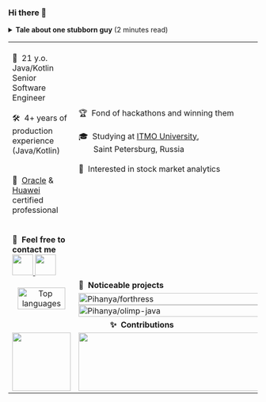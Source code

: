 ### Hi there 👋

<details>
  
  <summary>
    <strong>Tale about one stubborn guy</strong> (2 minutes read)
  </summary>
  <br/>
  Once upon a time, there was a tiny 👶 baby boy. His name was Misha.<br/>
  Since he started walking, a great passion for 💻computers lived inside this little kid.<br/>
  Years were passing by, Misha was growing, and his curiosity grew with him.<br/>

  When the kid reached 14, he decided to find out how is it — to be a programmer 👨‍💻<br/>
  
  It was difficult for this curious guy to learn the craft of programming 😣<br/>
  as he was born and lived in a tiny village where people used to think that programmers are just some special sub kind of magicians.<br/>
  He just had nobody to discuss his interests with. Nobody could help when it was hard. Nobody could understand him.... 🥺<br/>
  But Misha never gave up and was following his dream!

  Day by day he was overcoming hard deadlocks that seemed hopeless until the efforts gave their first harvest 🌱<br/>
  The sun had come out from behind the clouds — the boy, at last, got a first job at the age of 16 👨‍💼<br/>
  Misha was hired as Java Developer — just as he imagined it in his dreams ✨<br/>
  Succeeded boy understood that he is happy with his new great passion — programming.

  A lot of water has flowed under the bridge since Misha got his first job.<br/>
  But one thing has always been and always will remain unchanged: success doesn't come to you... you go to it by yourself 🎯

  My name is Misha and this was a story of my youth.
  Thank you for reading!
  
</details>

<!--[![trophy](https://github-profile-trophy.vercel.app/?username=pihanya&theme=dracula)](https://github.com/ryo-ma/github-profile-trophy)-->
<!--![Pihanya's GitHub stats](https://github-readme-stats.vercel.app/api?username=pihanya&hide_title=true&show_icons=true&theme=onedark&include_all_commits=true&count_private=true)-->

<table>
  <!-- Column [1,2]. Row 1: Personal info -->
  <tr>
    <!-- Perfonal info: Left column -->
    <td>
      <br/>
      👨&nbsp; 21 y.o. Java/Kotlin Senior Software Engineer<br/>
      <br/>
      🛠️&nbsp; 4+ years of production experience (Java/Kotlin)<br/>
      &nbsp;&nbsp;&nbsp;<br/>
      <br/>
      📝&nbsp; <a href="https://bit.ly/3dt2rrX">Oracle</a> & <a href="https://bit.ly/3mCFHam">Huawei</a> certified professional<br/>
      &nbsp;&nbsp;&nbsp;<br/>
      <br/>
      <strong>🔗&nbsp; Feel free to contact me</strong><br/>
      <a href="https://t.me/pihanya"><img width="42px" src="https://osx.telegram.org/updates/site/logo.png"/>
      <a href="https://www.linkedin.com/in/pihanya/"><img width="42px" src="https://static-exp1.licdn.com/sc/h/al2o9zrvru7aqj8e1x2rzsrca"/>
    </td>
    <!-- Perfonal info: Right column -->
    <td align>
      <br/>
      🏆&nbsp; Fond of hackathons and winning them<br/>
      <br/>
      🎓&nbsp; Studying at <a href="https://en.wikipedia.org/wiki/ITMO_University">ITMO University</a>,<br/>
      &nbsp;&nbsp;&nbsp;&nbsp;&nbsp;&nbsp;&nbsp;Saint Petersburg, Russia<br/>
      <br/>
      🚀&nbsp; Interested in stock market analytics<br/>
      &nbsp;&nbsp;&nbsp;<br/>
      &nbsp;&nbsp;&nbsp;<br/>
      &nbsp;&nbsp;&nbsp;<br/>
      &nbsp;&nbsp;&nbsp;<br/>
      &nbsp;&nbsp;&nbsp;<br/>
    </td>
  </tr>
  
  <tr>
    <!-- Column 1. Row [2,3]: ⚙️ Engineering on... -->
    <td rowspan="2" align="center">
      <a href="https://github.com/anuraghazra/github-readme-stats">
        <img alt="Top languages"
             width="90%"
             src="https://github-readme-stats.vercel.app/api/top-langs/?username=pihanya&hide=Jupyter%20Notebook&custom_title=%E2%9A%99%EF%B8%8F%20Engineering%20on...&theme=gruvbox" />
      </a>
    </td>
    <!-- Column 1. Row 3: Noticeable projects label -->
    <td><strong>👏&nbsp; Noticeable projects</strong></td>
  </tr>
  
  <!--  Column 2. Row 3: Noticeable projects repos   -->
  <tr>
    <!-- Pihanya/forthress -->
    <td>
      <a href="https://github.com/pihanya/forthress">
        <img alt="Pihanya/forthress"
             width="100%"
             src="https://github-readme-stats.vercel.app/api/pin/?username=pihanya&repo=forthress&show_owner=true&theme=onedark" />
      </a>
      <br/>
      <!-- Pihanya/olimp-java -->
      <a href="https://github.com/Pihanya/olimp-java">
        <img alt="Pihanya/olimp-java"
             width="100%"
             src="https://github-readme-stats.vercel.app/api/pin/?username=pihanya&repo=olimp-java&show_owner=true&theme=onedark" />
      </a>
    </td>
  </tr>

  <!-- Column [1,2]. Row 5: Contributions label -->
  <tr>
    <td colspan="2" align="center">
      <strong>✨&nbsp; Contributions</strong></br/>
    </td>
  </tr>
  <!-- Column [1,2]. Row 6: Contributions list -->
  <tr>
    <td align="center">
      <!-- Contribution: gitlab-org/gitlab -->
      <a href="https://gitlab.com/gitlab-org/gitlab">
        <img atl="GitLab Banner" height="118px" height="auto"
             src="https://aws1.discourse-cdn.com/business4/uploads/gitlab/original/2X/5/56c9a827b2c62e0ba9d8eeaf5a412a3ea0a677f0.png"/>
       </a>
      <!--&nbsp;&nbsp;&nbsp;-->
    </td>
    <td align="center">
      <!-- Contribution: Kotlin/kotlinx.coroutines -->
      <a href="https://github.com/Kotlin/kotlinx.coroutines">
        <img atl="GitLab Banner" height="118px" width="390px" height="auto"
             src="https://github-readme-stats.vercel.app/api/pin/?username=Kotlin&repo=kotlinx.coroutines&show_owner=false&theme=onedark"/>
      </a>
    </td>
  </tr>
</table>
